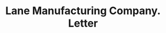 ---
doi: 10.7916/D8SF47C0
date_other: '1894'
date_other_textual: '1894'
form: correspondence
genre:
- Letters (correspondence)
name:
- Lane Manufacturing Company
object_in_context_url: https://biggert.cul.columbia.edu/items/view/ave_biggert_01593
subject_hierarchical_geographic:
- Montpelier, Vermont, United States
subject_name:
- Lane Manufacturing Company
title: Lane Manufacturing Company. Letter
sort_title: Lane Manufacturing Company. Letter
call_number: ave_biggert_01593
coordinates:
- 44.25972222222222,-72.575
pid: ave_biggert_01593
identifiers: ave_biggert_01593
thumbnail: https://derivativo-1.library.columbia.edu/iiif/2/ldpd:343948/full/!256,256/0/native.jpg
permalink: "/items/ave_biggert_01593/"
layout: iiif-image-page
---